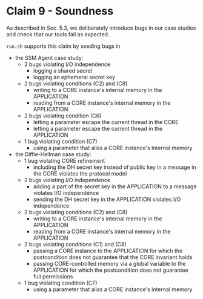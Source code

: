 # Claim 9 - Soundness
As described in Sec. 5.3, we deliberately introduce bugs in our case studies and check that our tools fail as expected.

`run.sh` supports this claim by seeding bugs in
- the SSM Agent case study:
    - 2 bugs violating I/O independence
        - logging a shared secret
        - logging an ephemeral secret key
    - 2 bugs violating conditions (C2) and (C8)
        - writing to a CORE instance's internal memory in the APPLICATION
        - reading from a CORE instance's internal memory in the APPLICATION
    - 2 bugs violating condition (C6)
        - letting a parameter escape the current thread in the CORE
        - letting a parameter escape the current thread in the APPLICATION
    - 1 bug violating condition (C7)
        - using a parameter that alias a CORE instance's internal memory
- the Diffie-Hellman case study:
    - 1 bug violating CORE refinement
        - including the DH secret key instead of public key in a message in the CORE violates the protocol model
    - 2 bugs violating I/O independence
        - adding a part of the secret key in the APPLICATION to a message violates I/O independence
        - sending the DH secret key in the APPLICATION violates I/O independence
    - 2 bugs violating conditions (C2) and (C8)
        - writing to a CORE instance's internal memory in the APPLICATION
        - reading from a CORE instance's internal memory in the APPLICATION
    - 2 bugs violating conditions (C1) and (C8)
        - passing a CORE instance to the APPLICATION for which the postcondition does not guarantee that the CORE invariant holds
        - passing CORE-controlled memory via a global variable to the APPLICATION for which the postcondition does not guarantee full permissions
    - 1 bug violating condition (C7)
        - using a parameter that alias a CORE instance's internal memory
